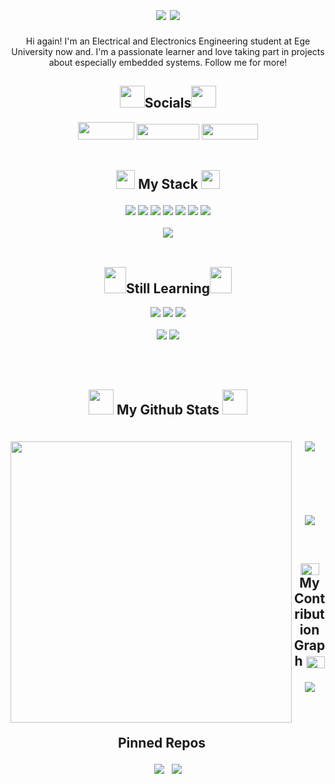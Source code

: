 <div align="center"><h1>

 <img align="center" src="https://github.com/nouseus/nouseus/blob/main/images/banner.gif">
 <img align="center" src="https://readme-typing-svg.demolab.com/?lines=Welcome+to+my+profile,+user!;This+page+is+mostly+about:+Embedded+systems+and+electronics.;Calm+down,+it+is+all+automated.;Just,+scroll+down+for+more!;And+don't+forget+to+follow+me+for+future.+Thanks!&center=true&vCenter=true&duration=2400&size=45&width=2000&heigh=60&ont=Fira+Code+Bold"></h1>
 
 <p>Hi again! I'm an Electrical and Electronics Engineering student at Ege University now and. I'm a passionate learner and love taking part in projects about especially embedded systems. Follow me for more!</p>

<h2><img src="https://github.com/nouseus/nouseus/blob/main/images/social.gif" width="40" height="35">Socials<img class="image" src="https://github.com/nouseus/nouseus/blob/main/images/social.gif" width="40" height="35"></h2>

 <a href="https://github.com/nouseus">
  <img width="90" height="28" src="https://img.shields.io/badge/GitHub-100000?style=for-the-badge&logo=github&logoColor=white"></a>   
 <a href="https://www.linkedin.com/in/efevarolbedelcigil/">
  <img width="100" height="25" src="https://img.shields.io/badge/LinkedIn-0077B5?style=for-the-badge&logo=linkedin&logoColor=white"></a>
 <a href="mailto:efebedelcigil@ieee.com">   
  <img width="90" height="25" src="https://img.shields.io/badge/Gmail-D14836?style=for-the-badge&logo=gmail&logoColor=white"></a> <br></br>

<h2><img src="https://github.com/nouseus/nouseus/blob/main/images/stack.gif" width="30" height="30">   My Stack   <img src="https://github.com/nouseus/nouseus/blob/main/images/stack.gif" width="30" height="30"></p></h2>

<img src="https://img.shields.io/badge/Windows-0078D6?style=for-the-badge&logo=windows&logoColor=white">
<img src="https://img.shields.io/badge/Linux-FCC624?style=for-the-badge&logo=linux&logoColor=black">
<img src="https://img.shields.io/badge/php-%23777BB4.svg?style=for-the-badge&logo=php&logoColor=white">
<img src="https://img.shields.io/badge/html5-%23E34F26.svg?style=for-the-badge&logo=html5&logoColor=white">
<img src="https://img.shields.io/badge/css3-%231572B6.svg?style=for-the-badge&logo=css3&logoColor=white">
<img src="https://img.shields.io/badge/c-%2300599C.svg?style=for-the-badge&logo=c&logoColor=white">   
<img src="https://img.shields.io/badge/c++-%2300599C.svg?style=for-the-badge&logo=c%2B%2B&logoColor=white">
<br></br>

<img src="https://img.shields.io/badge/PCB Design-purple?style=for-the-badge">
<br></br>

<h2><img src="https://github.com/nouseus/nouseus/blob/main/images/gears.gif" width="35" height="42">Still Learning<img src="https://github.com/nouseus/nouseus/blob/main/images/gears.gif" width="35" height="42"></h2>

<img src="https://img.shields.io/badge/Assembly-007AAC?style=for-the-badge&logo=assemblyscript&logoColor=white">
<img src="https://img.shields.io/badge/VHDL-8A2BE2?style=for-the-badge">
<img src="https://img.shields.io/badge/python-3670A0?style=for-the-badge&logo=python&logoColor=ffdd54">
<br></br>
<img src="https://img.shields.io/badge/STM32-blue?style=for-the-badge">
<img src="https://img.shields.io/badge/Embedded Systems-green?style=for-the-badge">

<br></br>

<h2> <p><img src="https://github.com/nouseus/nouseus/blob/main/images/chart.gif" width="40" height="40">   My Github Stats   <img src="https://github.com/nouseus/nouseus/blob/main/images/chart.gif" width="40" height="40"></p></h2><br>

<div class="stats" align="center">
<img class="stats" align="left" width="450" src="https://github-readme-stats.vercel.app/api?username=EfeVaroll&theme=github_dark&show_icons=true">
 <img class="stats" src="https://github-readme-stats.vercel.app/api/top-langs/?username=EfeVaroll&theme=github_dark&layout=donut&langs_count=8">
 </div>
 <br></br><br></br><br></br>

<img align="center" src="https://komarev.com/ghpvc/?username=EfeVaroll">

<br><div>
<h2><p><img align="center" src="https://github.com/nouseus/nouseus/blob/main/images/snake.gif" width="30" height="19">   My Contribution Graph   <img align="center" src="https://github.com/nouseus/nouseus/blob/main/images/snake.gif" width="30" height="19"></p></h2>
<img align="center" src="https://github.com/nouseus/nouseus/blob/output/github-contribution-grid-snake.gif"><br>

<h2><img src="https://github.com/nouseus/nouseus/blob/main/images/bolt.gif" width="15" height="30">   Pinned Repos   <img src="https://github.com/nouseus/nouseus/blob/main/images/bolt.gif" width="15" height="30"><p></p></h2>

<img src="https://github-readme-stats.vercel.app/api/pin/?username=EfeVaroll&repo=single-cycle-computer&theme=github_dark&show_owner=true">&nbsp;&nbsp; 
<img src="https://github-readme-stats.vercel.app/api/pin/?username=EfeVaroll&repo=assembly-full-adder&theme=github_dark&show_owner=true">

</div>
</div>
</div>
